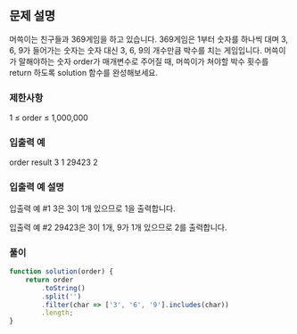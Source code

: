## 문제 설명

머쓱이는 친구들과 369게임을 하고 있습니다. 369게임은 1부터 숫자를 하나씩 대며 3, 6, 9가 들어가는 숫자는 숫자 대신 3, 6, 9의 개수만큼 박수를 치는 게임입니다. 머쓱이가 말해야하는 숫자 order가 매개변수로 주어질 때, 머쓱이가 쳐야할 박수 횟수를 return 하도록 solution 함수를 완성해보세요.

### 제한사항

1 ≤ order ≤ 1,000,000

### 입출력 예

order result
3 1
29423 2

### 입출력 예 설명

입출력 예 #1
3은 3이 1개 있으므로 1을 출력합니다.

입출력 예 #2
29423은 3이 1개, 9가 1개 있으므로 2를 출력합니다.

### 풀이

```javaScript
function solution(order) {
    return order
        .toString()
        .split('')
        .filter(char => ['3', '6', '9'].includes(char))
        .length;
}
```
